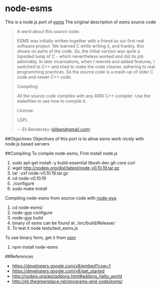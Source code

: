 node-esms
=========

This is a node.js port of [esms](http://eli.thegreenplace.net/programs-and-code/esms/)
The original description of esms source code

> A word about this source code:
>
> ESMS was initially written together with a friend as our first real software project. We learned C while writing it, and frankly, this shows on parts of the code. So, the initial version was quite a lopsided lump of C - which nevertheless worked and did its job admirably. In later incarnations, when I rewrote and added features, I switched to C++ and tried to make the code cleaner, adhering to real programming practices. So the source code is a mash-up of older C code and newer C++ code.
>
> Compiling:
>
> All the source code compiles with any ANSI C++ compiler. Use the makefiles to see how to compile it.
>
> License:
>
> LGPL
>
>
> --
> Eli Bendersky (eliben@gmail.com)

##Objectives
Objectives of this port is to allow esms work nicely with node.js based servers

##Compiling
To compile node-esms, First install node.js
1. sudo apt-get install -y build-essential libssh-dev git-core curl
2. wget http://nodejs.org/dist/latest/node-v0.10.19.tar.gz
3. tar -zxf node-v0.10.19.tar.gz
4. cd node-v0.10.19
5. ./configure
6. sudo make install

Compiling node-esms from source code with [node-gyp](http://nodejs.org/api/addons.html#addons_hello_world)
1. cd node-esms/
2. node-gyp configure
3. node-gyp build
4. binary of esms can be found at ./src/build/Release/
5. To test it node tests/test_esms.js

To use binary form, get it from [npm](https://npmjs.org/package/node-esms)
1. npm install node-esms

##References
* https://developers.google.com/v8/embed?csw=1
* https://developers.google.com/v8/get_started
* http://nodejs.org/api/addons.html#addons_hello_world
* http://eli.thegreenplace.net/programs-and-code/esms/
